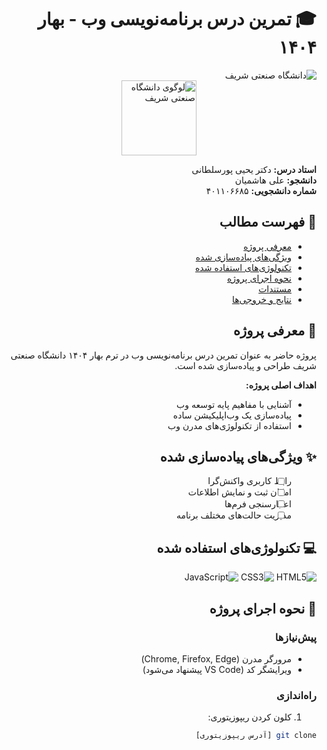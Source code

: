 <div dir="rtl">

# 🎓 تمرین درس برنامه‌نویسی وب - بهار ۱۴۰۴

![دانشگاه صنعتی شریف](https://upload.wikimedia.org/wikipedia/commons/4/42/Sharif-University-of-Technology.jpg)
<img src="https://upload.wikimedia.org/wikipedia/commons/4/42/Sharif-University-of-Technology.jpg" width="120" alt="لوگوی دانشگاه صنعتی شریف" style="display: block; margin: 0 auto;">

**استاد درس:** دکتر یحیی پورسلطانی  
**دانشجو:** علی هاشمیان  
**شماره دانشجویی:** ۴۰۱۱۰۶۶۸۵  

## 📌 فهرست مطالب
- [معرفی پروژه](#-معرفی-پروژه)
- [ویژگی‌های پیاده‌سازی شده](#-ویژگی‌های-پیاده‌سازی-شده)
- [تکنولوژی‌های استفاده شده](#-تکنولوژی‌های-استفاده-شده)
- [نحوه اجرای پروژه](#-نحوه-اجرای-پروژه)
- [مستندات](#-مستندات)
- [نتایج و خروجی‌ها](#-نتایج-و-خروجی‌ها)

## 🌟 معرفی پروژه
پروژه حاضر به عنوان تمرین درس برنامه‌نویسی وب در ترم بهار ۱۴۰۴ دانشگاه صنعتی شریف طراحی و پیاده‌سازی شده است.

**اهداف اصلی پروژه:**
- آشنایی با مفاهیم پایه توسعه وب
- پیاده‌سازی یک وب‌اپلیکیشن ساده
- استفاده از تکنولوژی‌های مدرن وب

## ✨ ویژگی‌های پیاده‌سازی شده
- [ ] رابط کاربری واکنش‌گرا
- [ ] امکان ثبت و نمایش اطلاعات
- [ ] اعتبارسنجی فرم‌ها
- [ ] مدیریت حالت‌های مختلف برنامه

## 💻 تکنولوژی‌های استفاده شده
![HTML5](https://img.shields.io/badge/HTML5-E34F26?style=for-the-badge&logo=html5&logoColor=white)
![CSS3](https://img.shields.io/badge/CSS3-1572B6?style=for-the-badge&logo=css3&logoColor=white)
![JavaScript](https://img.shields.io/badge/JavaScript-F7DF1E?style=for-the-badge&logo=javascript&logoColor=black)

## 🚀 نحوه اجرای پروژه

### پیش‌نیازها
- مرورگر مدرن (Chrome, Firefox, Edge)
- ویرایشگر کد (VS Code پیشنهاد می‌شود)

### راه‌اندازی
1. کلون کردن ریپوزیتوری:
```bash
git clone [آدرس ریپوزیتوری]
